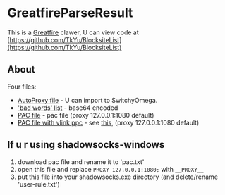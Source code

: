 # GreatfireParseResult
This is a [Greatfire](https://en.greatfire.org/analyzer) clawer,
U can view code at [https://github.com/TkYu/BlocksiteList](https://github.com/TkYu/BlocksiteList)

## About
Four files:
*   [AutoProxy file](https://raw.githubusercontent.com/TkYu/GreatfireParseResult/master/greatfirelist.txt) - U can import to SwitchyOmega.
*   ['bad words' list](https://raw.githubusercontent.com/TkYu/GreatfireParseResult/master/blackwords.txt) - base64 encoded
*   [PAC file](https://raw.githubusercontent.com/TkYu/GreatfireParseResult/master/pac.pac) - pac file (proxy 127.0.0.1:1080 default)
*   [PAC file with vlink ppc](https://raw.githubusercontent.com/TkYu/GreatfireParseResult/master/vlink.pac) - see [this](https://vnet.link/project/programmer), (proxy 127.0.0.1:1080 default)

## If u r using shadowsocks-windows
1.  download pac file and rename it to 'pac.txt'
2.  open this file and replace ```PROXY 127.0.0.1:1080;``` with ```__PROXY__```
3.  put this file into your shadowsocks.exe directory (and delete/rename 'user-rule.txt')
